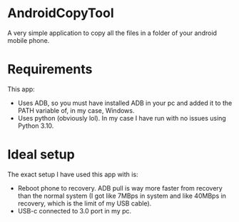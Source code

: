 # AndroidCopyTool
A very simple application to copy all the files in a folder of your android mobile phone.

# Requirements
This app:
- Uses ADB, so you must have installed ADB in your pc and added it to the PATH variable of, in my case, Windows.
- Uses python (obviously lol). In my case I have run with no issues using Python 3.10.

# Ideal setup 
The exact setup I have used this app with is: 
- Reboot phone to recovery. ADB pull is way more faster from recovery than the normal system (I got like 7MBps in system and like 40MBps in recovery, which is the limit of my USB cable).
- USB-c connected to 3.0 port in my pc.
